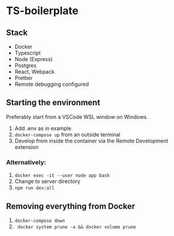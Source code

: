 # TS-boilerplate

## Stack

- Docker
- Typescript
- Node (Express)
- Postgres
- React, Webpack
- Prettier
- Remote debugging configured

## Starting the environment

Preferably start from a VSCode WSL window on Windows.

1. Add .env as in example
2. `docker-compose up` from an outside terminal
3. Develop from inside the container via the Remote Development extension 

### Alternatively:
1. `docker exec -it --user node app bash`
2. Change to server directory
3. `npm run dev:all`

## Removing everything from Docker
1. `docker-compose down`
2. ` docker system prune -a && docker volume prune`
